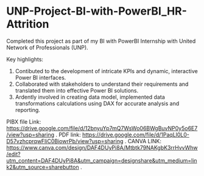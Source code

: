 # UNP-Project-BI-with-PowerBI_HR-Attrition

Completed this project as part of my BI with PowerBI Internship with United Network of Professionals (UNP).

Key highlights:

1. Contibuted to the development of intricate KPIs and dynamic, interactive Power BI interfaces.
2. Collaborated with stakeholders to understand their requirements and translated them into effective Power BI solutions.
3. Ardently involved in creating data model, implemented data transformations calculations using DAX for accurate analysis and reporting.

PIBX file Link: https://drive.google.com/file/d/12bnyuYp7mQ7WsWo06BWgBuvNP0y5o6E7/view?usp=sharing .
PDF link: https://drive.google.com/file/d/1PaqLl0L0-D57vzhcprqwFIiC0BiowrPb/view?usp=sharing .
CANVA LINK: https://www.canva.com/design/DAF4DUyPi8A/Mtbtk79NAKgbK3rrHvvWhw/edit?utm_content=DAF4DUyPi8A&utm_campaign=designshare&utm_medium=link2&utm_source=sharebutton .
